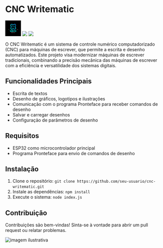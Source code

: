 # CNC Writematic 
<img width="50" src="Logo\write.png">  <img width="40"  src="https://cdn.jsdelivr.net/gh/devicons/devicon@latest/icons/cplusplus/cplusplus-original.svg" />   <img width="40" src="https://cdn.jsdelivr.net/gh/devicons/devicon@latest/icons/git/git-original.svg" />
          
          

O CNC Writematic é um sistema de controle numérico computadorizado (CNC) para máquinas de escrever, que permite a escrita e desenho automatizados. Este projeto visa modernizar máquinas de escrever tradicionais, combinando a precisão mecânica das máquinas de escrever com a eficiência e versatilidade dos sistemas digitais.

## Funcionalidades Principais

- Escrita de textos
- Desenho de gráficos, logotipos e ilustrações
- Comunicação com o programa Pronteface para receber comandos de desenho
- Salvar e carregar desenhos
- Configuração de parâmetros de desenho

## Requisitos

- ESP32 como microcontrolador principal
- Programa Pronteface para envio de comandos de desenho

## Instalação

1. Clone o repositório: `git clone https://github.com/seu-usuario/cnc-writematic.git`
2. Instale as dependências: `npm install`
3. Execute o sistema: `node index.js`

## Contribuição

Contribuições são bem-vindas! Sinta-se à vontade para abrir um pull request ou relatar problemas.

<img src="https://images.pexels.com/photos/7254462/pexels-photo-7254462.jpeg?auto=compress&cs=tinysrgb&w=1260&h=750&dpr=1" alt="imagem ilustrativa">

